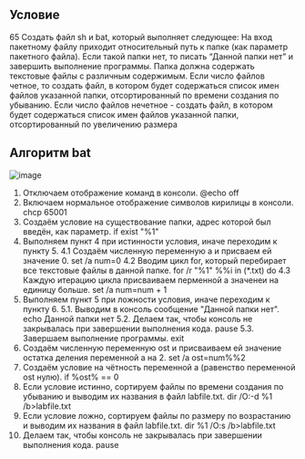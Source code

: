## Условие
65 Создать файл sh и bat, который выполняет следующее: 
На вход пакетному файлу приходит относительный путь к папке (как параметр пакетного файла). Если такой папки нет, то писать “Данной папки нет” и завершить выполнение программы. Папка должна содержать текстовые файлы с различным содержимым. Если число файлов четное, то создать файл, в котором будет содержаться список имен файлов указанной папки, отсортированный по времени создания по убыванию. Если число файлов нечетное - создать файл, в котором будет содержаться список имен файлов указанной папки, отсортированный по увеличению размера
## Алгоритм bat
![image](https://github.com/iis-32170x/RPIIS/assets/147268285/58fea47e-9dd9-4946-b1c6-900fe51411dd)
1. Отключаем отображение команд в консоли. @echo off
2. Включаем нормальное отображение символов кирилицы в консоли. chcp 65001
3. Создаём условие на существование папки, адрес которой был введён, как параметр. if exist "%1" 
4. Выполняем пункт 4 при истинности условия, иначе переходим к пункту 5.
   4.1 Создаём численную переменную a и присваем ей значение 0. set /a num=0
   4.2 Вводим цикл for, который перебирает все текстовые файлы в данной папке. for /r "%1" %%i in (*.txt) do 
   4.3 Каждую итерацию цикла присваиваем перменной а значенеи на единицу больше. set /a num=num + 1
5. Выполняем пункт 5 при ложности условия, иначе переходим к пункту 6.
   5.1. Выводим в консоль сообщение "Данной папки нет". echo Данной папки нет
   5.2. Делаем так, чтобы консоль не закрывалась при завершении выполнения кода. pause
   5.3. Завершаем  выполнение программы. exit
6. Создаём численную переменную ost и присваиваем ей значение остатка деления переменной а на 2. set /a ost=num%%2
7. Создаём условие на чётность переменной а (равенство переменной ost нулю). if %ost% == 0
8. Если условие истинно, сортируем файлы по времени создания по убыванию и выводим их названия в файл labfile.txt. dir /O:-d %1 /b>labfile.txt
9. Если условие ложно, сортируем файлы по размеру по возрастанию и выводим их названия в файл labfile.txt. dir %1 /O:s /b>labfile.txt
10. Делаем так, чтобы консоль не закрывалась при завершении выполнения кода. pause
  


